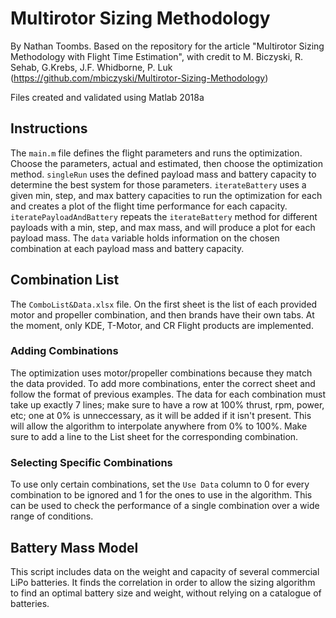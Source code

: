 # Multirotor Sizing Methodology
By Nathan Toombs. Based on the repository for the article "Multirotor Sizing Methodology with Flight Time Estimation", with credit to M. Biczyski, R. Sehab, G.Krebs, J.F. Whidborne, P. Luk (https://github.com/mbiczyski/Multirotor-Sizing-Methodology)

Files created and validated using Matlab 2018a

## Instructions
The `main.m` file defines the flight parameters and runs the optimization. Choose the parameters, actual and estimated, then choose the optimization method. `singleRun` uses the defined payload mass and battery capacity to determine the best system for those parameters. `iterateBattery` uses a given min, step, and max battery capacities to run the optimization for each and creates a plot of the flight time performance for each capacity. `iteratePayloadAndBattery` repeats the `iterateBattery` method for different payloads with a min, step, and max mass, and will produce a plot for each payload mass. The `data` variable holds information on the chosen combination at each payload mass and battery capacity.

## Combination List
The `ComboList&Data.xlsx` file. On the first sheet is the list of each provided motor and propeller combination, and then brands have their own tabs. At the moment, only KDE, T-Motor, and CR Flight products are implemented.

### Adding Combinations
The optimization uses motor/propeller combinations because they match the data provided. To add more combinations, enter the correct sheet and follow the format of previous examples. The data for each combination must take up exactly 7 lines; make sure to have a row at 100% thrust, rpm, power, etc; one at 0% is unneccessary, as it will be added if it isn't present. This will allow the algorithm to interpolate anywhere from 0% to 100%. Make sure to add a line to the List sheet for the corresponding combination.

### Selecting Specific Combinations
To use only certain combinations, set the `Use Data` column to 0 for every combination to be ignored and 1 for the ones to use in the algorithm. This can be used to check the performance of a single combination over a wide range of conditions.

## Battery Mass Model
This script includes data on the weight and capacity of several commercial LiPo batteries. It finds the correlation in order to allow the sizing algorithm to find an optimal battery size and weight, without relying on a catalogue of batteries.